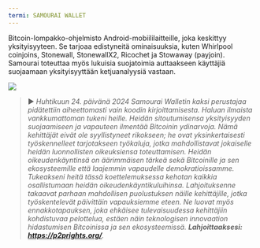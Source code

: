 ```yaml
---
termi: SAMOURAI WALLET
---
```


Bitcoin-lompakko-ohjelmisto Android-mobiililaitteille, joka keskittyy yksityisyyteen. Se tarjoaa edistyneitä ominaisuuksia, kuten Whirlpool coinjoins, Stonewall, StonewallX2, Ricochet ja Stowaway (payjoin). Samourai toteuttaa myös lukuisia suojatoimia auttaakseen käyttäjiä suojaamaan yksityisyyttään ketjuanalyysiä vastaan.

![](../../dictionnaire/assets/45.png)

> ► *Huhtikuun 24. päivänä 2024 Samourai Walletin kaksi perustajaa pidätettiin aiheettomasti vain koodin kirjoittamisesta. Haluan ilmaista vankkumattoman tukeni heille. Heidän sitoutumisensa yksityisyyden suojaamiseen ja vapauteen ilmentää Bitcoinin ydinarvoja. Nämä kehittäjät eivät ole syyllistyneet rikokseen; he ovat yksinkertaisesti työskennelleet tarjotakseen työkaluja, jotka mahdollistavat jokaiselle heidän luonnollisten oikeuksiensa toteuttamisen. Heidän oikeudenkäyntinsä on äärimmäisen tärkeä sekä Bitcoinille ja sen ekosysteemille että laajemmin vapaudelle demokratioissamme. Tukeakseni heitä tässä koettelemuksessa kehotan kaikkia osallistumaan heidän oikeudenkäyntikuluihinsa. Lahjoituksenne takaavat parhaan mahdollisen puolustuksen näille kehittäjille, jotka työskentelevät päivittäin vapauksiemme eteen. Ne luovat myös ennakkotapauksen, joka ehkäisee tulevaisuudessa kehittäjiin kohdistuvaa pelottelua, estäen näin teknologisen innovaation hidastumisen Bitcoinissa ja sen ekosysteemissä. **Lahjoittaaksesi: https://p2prights.org/**.*